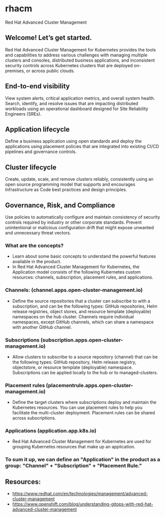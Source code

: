 # rhacm
Red Hat Advanced Cluster Management 

## Welcome! Let’s get started.
Red Hat Advanced Cluster Management for Kubernetes provides the tools and capabilities to address various challenges with managing multiple clusters and consoles, distributed business applications, and inconsistent security controls across Kubernetes clusters that are deployed on-premises, or across public clouds.

## End-to-end visibility
View system alerts, critical application metrics, and overall system health. Search, identify, and resolve issues that are impacting distributed workloads using an operational dashboard designed for Site Reliability Engineers (SREs).

## Application lifecycle
Define a business application using open standards and deploy the applications using placement policies that are integrated into existing CI/CD pipelines and governance controls.

## Cluster lifecycle
Create, update, scale, and remove clusters reliably, consistently using an open source programming model that supports and encourages Infrastructure as Code best practices and design principles.

## Governance, Risk, and Compliance
Use policies to automatically configure and maintain consistency of security controls required by industry or other corporate standards. Prevent unintentional or malicious configuration drift that might expose unwanted and unnecessary threat vectors.

### What are the concepts?
* Learn about some basic concepts to understand the powerful features available in the product.
* In Red Hat Advanced Cluster Management for Kubernetes, the Application model consists of the following Kubernetes custom resources: channels, subscription, placement rules, and applications.

### Channels: (channel.apps.open-cluster-management.io) 
* Define the source repositories that a cluster can subscribe to with a subscription, and can be the following types: GitHub repositories, Helm release registries, object stores, and resource template (deployable) namespaces on the hub cluster. Channels require individual namespaces, except GitHub channels, which can share a namespace with another GitHub channel.

### Subscriptions (subscription.apps.open-cluster-management.io) 
* Allow clusters to subscribe to a source repository (channel) that can be the following types: GitHub repository, Helm release registry, objectstore, or resource template (deployable) namespace. Subscriptions can be applied locally to the hub or to managed-clusters.

### Placement rules (placementrule.apps.open-cluster-management.io) 
* Define the target clusters where subscriptions deploy and maintain the Kubernetes resources. You can use placement rules to help you facilitate the multi-cluster deployment. Placement rules can be shared across subscriptions.

### Applications (application.app.k8s.io)
* Red Hat Advanced Cluster Management for Kubernetes are used for grouping Kubernetes resources that make up an application.

### To sum it up, we can define an "Application" in the product as a group: "Channel" + "Subscription" + "Placement Rule."

## Resources:
* https://www.redhat.com/en/technologies/management/advanced-cluster-management
* https://www.openshift.com/blog/understanding-gitops-with-red-hat-advanced-cluster-management
